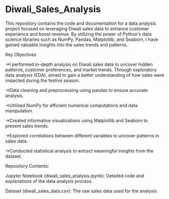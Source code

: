 # Diwali_Sales_Analysis

This repository contains the code and documentation for a data analysis project focused on leveraging Diwali sales data to enhance customer experience and boost revenue. By utilizing the power of Python's data science libraries such as NumPy, Pandas, Matplotlib, and Seaborn, I have gained valuable insights into the sales trends and patterns.

Key Objectives

->I performed in-depth analysis on Diwali sales data to uncover hidden patterns, customer preferences, and market trends. Through exploratory data analysis (EDA), 
  aimed to gain a better understanding of how sales were impacted during the festive season.
  
->Data cleaning and preprocessing using pandas to ensure accurate analysis.

->Utilized NumPy for efficient numerical computations and data manipulation.

->Created informative visualizations using Matplotlib and Seaborn to present sales trends.

->Explored correlations between different variables to uncover patterns in sales data.

->Conducted statistical analysis to extract meaningful insights from the dataset.


Repository Contents:

Jupyter Notebook (diwali_sales_analysis.ipynb): Detailed code and explanations of the data analysis process.

Dataset (diwali_sales_data.csv): The raw sales data used for the analysis.


